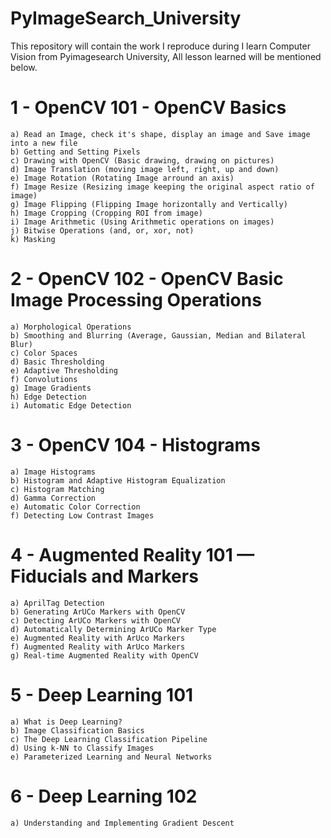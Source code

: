 # PyImageSearch_University

This repository will contain the work I reproduce during I learn Computer Vision from Pyimagesearch University, All lesson learned will be mentioned below.

# 1 - OpenCV 101 - OpenCV Basics
    a) Read an Image, check it's shape, display an image and Save image into a new file
    b) Getting and Setting Pixels
    c) Drawing with OpenCV (Basic drawing, drawing on pictures)
    d) Image Translation (moving image left, right, up and down)
    e) Image Rotation (Rotating Image arround an axis)
    f) Image Resize (Resizing image keeping the original aspect ratio of image)
    g) Image Flipping (Flipping Image horizontally and Vertically)
    h) Image Cropping (Cropping ROI from image)
    i) Image Arithmetic (Using Arithmetic operations on images)
    j) Bitwise Operations (and, or, xor, not)
    k) Masking

# 2 - OpenCV 102 - OpenCV Basic Image Processing Operations
    a) Morphological Operations
    b) Smoothing and Blurring (Average, Gaussian, Median and Bilateral Blur)
    c) Color Spaces
    d) Basic Thresholding
    e) Adaptive Thresholding
    f) Convolutions
    g) Image Gradients
    h) Edge Detection
    i) Automatic Edge Detection

# 3 - OpenCV 104 - Histograms
    a) Image Histograms
    b) Histogram and Adaptive Histogram Equalization
    c) Histogram Matching
    d) Gamma Correction
    e) Automatic Color Correction
    f) Detecting Low Contrast Images
 
# 4 - Augmented Reality 101 — Fiducials and Markers
    a) AprilTag Detection
    b) Generating ArUCo Markers with OpenCV
    c) Detecting ArUCo Markers with OpenCV
    d) Automatically Determining ArUCo Marker Type
    e) Augmented Reality with ArUco Markers
    f) Augmented Reality with ArUco Markers
    g) Real-time Augmented Reality with OpenCV

# 5 - Deep Learning 101
    a) What is Deep Learning?
    b) Image Classification Basics
    c) The Deep Learning Classification Pipeline
    d) Using k-NN to Classify Images
    e) Parameterized Learning and Neural Networks

# 6 - Deep Learning 102
    a) Understanding and Implementing Gradient Descent
